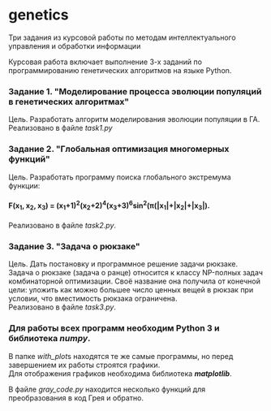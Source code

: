 # genetics
Три задания из курсовой работы по методам интеллектуального управления и обработки информации  

Курсовая работа включает выполнение 3-х заданий по программированию генетических алгоритмов на языке Python.  

### Задание 1. **"Моделирование процесса эволюции популяций в генетических алгоритмах"**  
Цель. Разработать алгоритм моделирования эволюции популяции в ГА.  
Реализовано в файле *task1.py*  

### Задание 2. **"Глобальная оптимизация многомерных функций"**  
Цель. Разработать программу поиска глобального экстремума функции:  
#### F(x<sub>1</sub>, x<sub>2</sub>, x<sub>3</sub>) = (x<sub>1</sub>+1)<sup>2</sup>(x<sub>2</sub>+2)<sup>4</sup>(x<sub>3</sub>+3)<sup>6</sup>sin<sup>2</sup>(π(|x<sub>1</sub>|+|x<sub>2</sub>|+|x<sub>3</sub>|).  
Реализовано в файле *task2.py*.  

### Задание 3. **"Задача о рюкзаке"**  
Цель. Дать постановку и программное решение задачи рюкзаке.  
Задача о рюкзаке (задача о ранце) относится к классу NP-полных задач комбинаторной оптимизации. Своё название она получила от конечной цели: уложить как можно большее число ценных вещей в рюкзак при условии, что вместимость рюкзака ограничена.  
Реализовано в файле *task3.py*.  

### Для работы всех программ необходим **Python 3** и библиотека  ***numpy***.  

В папке *with_plot*s находятся те же самые программы, но перед завершением их работы строятся графики.  
Для отображения графиков необходима библиотека ***matplotlib***.  

В файле *gray_code.py* находится несколько функций для преобразования в код Грея и обратно.  
